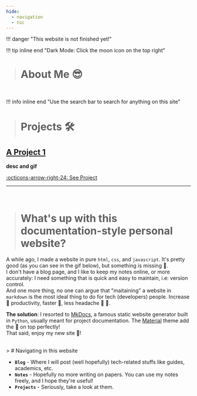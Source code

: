```yaml
---
hide:
  - navigation
  - toc
---
```


!!! danger "This website is not finished yet!"

!!! tip inline end "Dark Mode: Click the moon icon on the top right"
> # About Me 😎

</br>

!!! info inline end "Use the search bar to search for anything on this site"
> # Projects 🛠

<ins>A Project 1</ins>
----------------------

__desc and gif__

[:octicons-arrow-right-24: See Project](Projects/temp.md)

---

</br>

> # What's up with this documentation-style personal website?

A while ago, I made a website in pure `html`, `css`, and `javascript`. It's pretty good (as you can see in the gif below), but something is missing 🤔.  
I don't have a blog page, and I like to keep my notes online, or more accurately: I need something that is quick and easy to maintain, i.e: version control.  
And one more thing, no one can argue that "maitaining" a website in `markdown` is the most ideal thing to do for tech (developers) people. Increase🚀 productivity, faster 💨, less headache 🚫 🤒.  

__The solution__: I resorted to [MkDocs](https://www.mkdocs.org), a famous static website generator built in `Python`, usually meant for project documentation. The [Material](https://github.com/squidfunk/mkdocs-material) theme add the 🍒 on top perfectly!  
That said, enjoy my new site 🕺!  

</br>
> # Navigating in this website

* __`Blog`__ - Where I will post (well hopefully) tech-related stuffs like guides, academics, etc.
* __`Notes`__ - Hopefully no more writing on papers. You can use my notes freely, and I hope they're useful!
* __`Projects`__ - Seriously, take a look at them.

